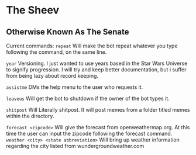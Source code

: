 # The Sheev
## Otherwise Known As The Senate

Current commands:
``repeat``
    Will make the bot repeat whatever you type following the command, on the same line.

``year``
    Versioning. I just wanted to use years based in the Star Wars Universe to signify progression. I will try and keep better documentation, but i suffer from being lazy about record keeping.

``assistme``
    DMs the help menu to the user who requests it.

``leaveus``
    Will get the bot to shutdown if the owner of the bot types it.

``shitpost``
    Will Literally shitpost. It will post memes from a folder titled memes within the directory.

``forecast <zipcode>``
    Will give the forecast from openweathermap.org. At this time the user can input the zipcode following the forecast command.
``weather <city> <state abbreviation>``
	Will bring up weather information regarding the city listed from wundergroundweather.com